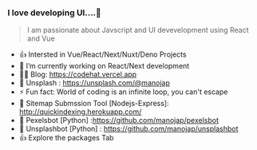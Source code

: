 ### I love developing UI....👋

> I am passionate about Javscript and UI devevelopment using React and Vue
<!--
**manojap/manojap** is a ✨ _special_ ✨ repository because its `README.md` (this file) appears on your GitHub profile.

Here are some ideas to get you started:
-->
   

- 👍 Intersted in Vue/React/Next/Nuxt/Deno Projects
- 🔭 I’m currently working on React/Next development
- 🐱‍🚀 Blog: https://codehat.vercel.app 
- 🌹  Unsplash : https://unsplash.com/@manojap
- ⚡ Fun fact: World of coding is an infinite loop, you can't escape
- 🌹  Sitemap Submssion Tool [Nodejs-Express]: http://quickindexing.herokuapp.com/
- 🌹  Pexelsbot [Python] :https://github.com/manojap/pexelsbot
- 🌹  Unsplashbot [Python] : https://github.com/manojap/unsplashbot
- 👍 Explore the packages Tab



